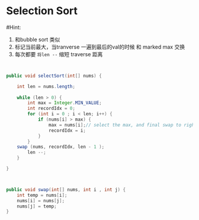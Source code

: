 # Selection Sort 

#Hint:
1. 和bubble sort 类似
2. 标记当前最大，当tranverse 一遍到最后的val的时候 和 marked max 交换
3. 每次都要 `将len --` 缩短 traverse 距离

```java


public void selectSort(int[] nums) {

    int len = nums.length;
    
    while (len > 0) {
        int max = Integer.MIN_VALUE;
        int recordIdx = 0;
        for (int i = 0 ; i < len; i++) {
            if (nums[i] > max) {
                max = nums[i];// select the max, and final swap to right of array
                recordIdx = i;
            }
        }
    swap (nums, recordIdx, len - 1 );
        len --;
    }

}



public void swap(int[] nums, int i , int j) {
    int temp = nums[i];
    nums[i] = nums[j];
    nums[j] = temp;
}


```